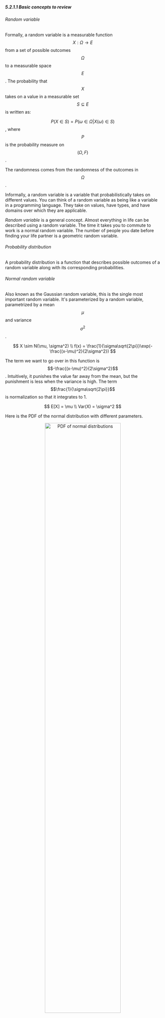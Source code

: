 ##### 5.2.1.1 Basic concepts to review
###### Random variable
Formally, a random variable is a measurable function $$X: \Omega \rightarrow  E$$ from a set of possible outcomes $$\Omega$$ to a measurable space $$E$$. The probability that $$X$$ takes on a value in a measurable set $$S \subseteq E$$ is written as:

$$P(X \in S) = P({\omega \in \Omega | X(\omega) \in S})$$, where $$P$$ is the probability measure on $$(\Omega, F)$$. 

The randomness comes from the randomness of the outcomes in $$\Omega$$.

Informally, a random variable is a variable that probabilistically takes on different values. You can think of a random variable as being like a variable in a programming language. They take on values, have types, and have domains over which they are applicable.

_Random variable_ is a general concept. Almost everything in life can be described using a random variable. The time it takes you to commute to work is a normal random variable. The number of people you date before finding your life partner is a geometric random variable.

###### Probability distribution
A probability distribution is a function that describes possible outcomes of a random variable along with its corresponding probabilities.

###### Normal random variable
Also known as the Gaussian random variable, this is the single most important random variable. It's parameterized by a random variable, parametrized by a mean $$\mu$$ and variance $$\sigma^2$$.

$$
	X \sim N(\mu, \sigma^2) \\
	f(x) = \frac{1}{\sigma\sqrt{2\pi}}\exp(-\frac{(x-\mu)^2}{2\sigma^2})
$$

The term we want to go over in this function is $$-\frac{(x-\mu)^2}{2\sigma^2}$$. Intuitively, it punishes the value far away from the mean, but the punishment is less when the variance is high. The term $$\frac{1}{\sigma\sqrt{2\pi}}$$ is normalization so that it integrates to 1.

$$
	E[X] = \mu \\
	Var(X) = \sigma^2
$$

Here is the PDF of the normal distribution with different parameters.

<center>
	<img src="images/image19.png" width="70%" alt="PDF of normal distributions" title="image_tooltip">
</center>

###### Categorical distribution
Also known as the multinoulli distribution, the categorical distribution is a generalization of the Bernoulli distribution. It describes the possible results of a random variable that can take on one of $$k$$ possible categories, with the probability of each category separately specified.

$$
	X \in \text{Cat}(\phi); \phi = (p_1, p_2, ..., p_k) \text{ and }\sum_{i=1}^kp_i = 1
$$

###### Binomial random variable
A binomial random variable represents the number of successes in n successive independent trials, each succeeding with probability $$p$$ and failing with probability $$1-p$$. One example is the number of heads in $$n$$ coin flips, each with a 0.5 probability of landing head. The binomial distribution is the basis for the binomial test for statistical significance. When there's only 1 trial, it's known as the Bernoulli distribution.
$$
	X \sim \text{Bin}(n, p) \\
	P(X=k) = {n \choose k} p^k(1-p)^{n-k} \\
	E[X] = np \\
	Var(X) = np(1-p)
$$

Below is the PMF of the binomial distribution with different parameters.

<center>
	<img src="images/image20.png" width="70%" alt="PMF of binomial distributions" title="image_tooltip">
</center>

###### Multinomial random variable
The multinomial random variable is a generalization of the binomial distribution. Instead of having only two outcomes like with a coin flip, it can have multiple outcomes like with a k-sided die. When the number of trials is 1, it's the categorical distribution.
$$
	X \sim \text{Multi}(n, \pi) \text{ with } \pi = (p_1,p_2, ..., p_k ) \text{ and }\sum_{i=1}^kp_i = 1 \\
	P(X=(x_1, x_2, ..., x_k)) = \frac{n!}{x_1!x_2! ... x_k!} \prod_{i=1}^kp_i{x_i} \text{ with } n = \sum_i^kx_i \\
	E[X_i] = np_i \\
	Var(X_i) = np_i(1-p_i)
$$

###### Poisson random variable
The Poisson distribution is, in my opinion, among the more interesting distributions. It expresses the probability of a given number of events occurring in a fixed interval if these events occur with a known constant rate. This rate is denoted as $$\lambda$$. Note that the Poisson distribution is _memoryless_, which means the probability that an event occurs is independent of the time since the last event.

One pretty neat perspective is to see the Poisson distribution as an approximation of the Binomial where $$n$$ is large, $$p$$ is small, and $$\lambda = np$$. For example, a Binomial random variable of 10000 trials with the success rate of 0.01 can be seen as a Poisson random variable of events happening every 10000 * 0.01 = 100 trials.

$$
	X \sim \text{Poi}(\lambda) \\
	P(X=i) = \frac{\lambda^i}{i!}e^{-\lambda} \\
	E[X] = \lambda \\
	Var(X) = \lambda \\
$$

Below is the PMF of the Poisson distribution with different values of $$\lambda$$, made by Skbkekas.

<center>
	<img src="images/image21.png" width="70%" alt="PDF for Poisson distribution" title="image_tooltip">
</center>


> **Poisson vs binomial according to [Data Science Central](https://www.statisticshowto.datasciencecentral.com/poisson-distribution/)**:

> If your question has an average probability of an event happening per unit (i.e. per unit of time, cycle, event) and you want to find the probability of a certain number of events happening in a period of time (or a number of events), then use the Poisson Distribution.

> If you are given an exact probability and you want to find the probability of the event happening a certain number of times out of x (i.e. 10 times out of 100, or 99 times out of 1000), use the Binomial Distribution formula.

###### Geometric random variable
If each trial has the probability of success of p, then the geometric random variable represents the number of independent trials until the first success. One example is the number of candidates you have to interview until you hire someone.

$$
	X \sim \text{Geo}(p) \\
	P(X=n) =(1-p)^{n-1}p \\
	E[X] = \frac{1}{p} \\
	Var(X) = \frac{1-p}{p^2} \\
$$

Below is the PMF of the geometric distribution with different values of $$p$$, made by Skbkekas.

<center>
	<img src="images/image22.png" width="70%" alt="PDF for Geometric distribution" title="image_tooltip">
</center>

###### Beta random variable
Beta is my favorite distribution (what do you mean you don't have a favorite distribution?). It's a random variable that estimates another random variable.

Say, we have a coin with an unknown probability of turning heads. Let $$p$$ represent this probability. After $$n + m$$ flips, we get $$n$$ heads and $$m$$ tails. We might want to estimate that $$p = \frac{n}{n+m}$$. However, this is unreliable, especially if $$n+m$$ is small. We'd like to say something like this: $$p$$ can also be more than, less than, or equal to $$\frac{n}{n+m}$$, the values further away from $$\frac{n}{n+m}$$ having a smaller probability. And the higher the value of $$n+m$$, the higher the probability of $$p$$ being $$\frac{n}{n+m}$$. The beta distribution allows you to do that.

The beta random variable is represented using two variables: $$\alpha$$ to represent the number of successes and $$\beta$$ to represent the number of failures. The beta distribution can represent beyond coin flips. In fact, $$\alpha$$ and $$\beta$$ can rerepsent continuous value (though they can't be non-positive).

$$
	x \sim \text{Beta}(\alpha, \beta) \text{ with } 0 < \alpha, \beta \\
	f(x; \alpha, \beta) = \frac{\Gamma(\alpha + \beta)}{\Gamma(\alpha)\Gamma(\beta)}x^{\alpha-1}(1-x)^{\beta-1}  \text{ with }  0 \leq x \leq 1 
$$

$$\Gamma$$ is the Gamma function: $$\Gamma(n) = (n-1)!$$. The term $$\frac{\Gamma(\alpha + \beta)}{\Gamma(\alpha)\Gamma(\beta)}$$ is the normalization constant so that the expression integrates to 1.

$$
	E[X] = \frac{\alpha}{\alpha + \beta} \\
	Var(X) = \frac{\alpha\beta}{(\alpha + \beta)^2(\alpha + \beta + 1)}
$$

We can also incorporate a priori belief in the beta distribution. For example, if before even flipping the coin, we believe that the coin has a moderate chance of being biased towards heads, we can set the a priori to be $$\text{Beta}(4, 2)$$. Then after 10 coin flips of which 7 are heads and 3 are tails, we can update the distribution to be $$\text{Beta}(4 + 7, 2 + 3) = \text{Beta}(11, 5)$$. In fact, in Bayesian inference, the beta distribution is the conjugate prior probability distribution for Bernoulli, binomial, negative binomial, and geometric distributions.

Below is the PDF of the geometric distribution with different parameters.

<center>
	<img src="images/image23.png" width="70%" alt="PDF for Beta distribution" title="image_tooltip">
</center>

The multivariate generalization of the beta random variable is called Dirichlet.

###### Exponential family of distributions
A class of distributions is in the exponential family if it can be written in the form:

$$
	p(x; \eta) = h(x)\exp(B(\eta)T(x) - a(\eta))
$$
where:
1. $$\eta$$ is the parameter of the distribution, e.g. if it's the normal distribution then $$\eta = (\mu, \sigma)$$.
1. $$T(x)$$ is the sufficient statistic. For most distributions, $$T(x) = x$$. For the beta distribution, $$T(x) = (\log x, \log(1-x))$$.
1. $$a(\eta)$$ is the normalization constant so that the expression integrates to 1.

The exponential family of distribution is important because it provides a general framework for working with many of the most common distributions, including the Bernoulli, binomial, Poisson, normal, and more.

You can write the PMF and PDF of those distributions to match the form defined above. For example, given the Poisson random variable $$\text{Poi}(\lambda)$$, with $$f(x) = \frac{\lambda^x}{x!}\exp(-\lambda)$$, belongs to the exponential family because $$f(x)$$ can be written in the form $$h(x)\exp(B(\eta)T(x) - a(\eta))$$.
$$
	f(x) = \frac{\lambda^x}{x!}\exp(-\lambda) = \frac{1}{x!}\exp(\log(\lambda)x - \lambda) \\
	\eta = \lambda \\
	h(x) = \frac{1}{x!} \\
	B(\eta) = \log(\eta) \\
	T(x) = x \\
	a(\eta) = \lambda
$$

More examples that show that other distributions belong to the exponential family can be found [here](https://www2.stat.duke.edu/courses/Spring11/sta114/lec/expofam.pdf) and [here](http://cs229.stanford.edu/notes/cs229-notes1.pdf).

###### Marginal distribution, joint distribution, conditional distribution
A joint probability distribution gives the probability of two or more events happening at the same time. For example, given two discrete random variables $$X$$ and $$Y$$, the joint probability distribution of $$X$$ and $$Y$$ gives the probability of $$P(X=x, Y=y)$$ for any combination of value $$x \in X$$ and value $$y \in Y$$.

A marginal distribution gives the probabilities of various values of a subset of variables without reference to the values of the other variables. For example, given the joint distribution of $$X$$ and $$Y$$, we want to have a marginal probability distribution of $$X$$ without reference to $$Y$$. 

$$
	P(X=x) = \sum_yP(X=x, Y=y)
$$

A conditional probability distribution gives the probability of a subset of events occurring assuming that other events also occur. One example is $$P(X|Y)$$.

---
*This book was created by [Chip Huyen](https://huyenchip.com) with the help of wonderful friends. For feedback, errata, and suggestions, the author can be reached [here](https://huyenchip.com/communication/). Copyright ©2021 Chip Huyen*